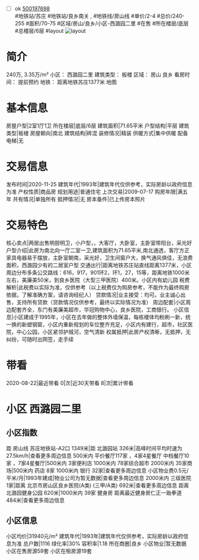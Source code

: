 - [ ] ok [500197698](https://bj.5i5j.com/ershoufang/500197698.html)  
 #地铁站/苏庄 #地铁站/良乡南关 ,  #地铁线/房山线
#单价/2-4 #总价/240-255 #面积/70-75   #区域/房山/良乡/小区-西潞园二里 #在售 #所在楼层/底层 #总楼层/6层 #layout 
![layout](http://image2.5i5j.com//group2/M00/9D/8E/CgqJNF1D7faAAOj2AAHM0C3oLD0464.jpg_P5.jpg) 
# 简介 
 240万,  3.35万/m² 
小区： 西潞园二里
建筑类型： 板楼
区域： 房山 良乡
看房时间： 提前预约
地铁： 距离地铁苏庄1377米 地图
# 基本信息 
 房屋户型|2室1厅1卫
所在楼层|底层/6层
建筑面积|71.65平米
户型结构|平层
建筑类型|板楼
房屋朝向|南北
建筑结构|砖混
装修情况|精装
供暖方式|集中供暖
配备电梯|无
# 交易信息 
 发布时间|2020-11-25
建筑年代|1993年|建筑年代仅供参考，实际房龄以政府信息为准
产权性质|商品房
规划用途|普通住宅
上次交易|2009-07-17
购房年限|满五年
共有情况|单独所有
抵押情况|无
房本备件|已上传房本照片
# 交易特色 
 核心卖点|两居出售明厨明卫，小户型，，大客厅，大卧室，主卧室带阳台，采光好
户型介绍|此房为南北向一厅二室一卫,建筑面积为71.65平米,南北通透，客厅方正家具电器易于摆放，主卧室朝南，采光好，卫生间窗户大，换气通风俱佳，无浪费面积，西潞园少有的二居室户型
交通出行|距离地铁苏庄站直线距离1377米，小区周边分布多条公交路线：616，917，901环2，环1，27，15等，距离地铁1000米左右，美廉美50米，到良乡医院（大型三甲医院）400米。小区内有幼儿园
税费解析|此税费以实际为准，仅供参考（以上税费仅为购房参考，不能作为最终购房依据，了解准确方案，请咨询经纪人）
贷款情况|业主接受：均可。业主诚心出售，支持所有贷款（贷款情况仅供参考，最终以实际情况为准）
周边配套|小区周边配套齐全，东门有美廉美超市，华冠购物中心，良乡医院，工商银行。
小区信息|小区建成于1995年，小区在去年做的整体外墙保温，每栋楼体均粉刷一新，统一换的新塑钢窗，小区内重新规划的车位整齐充足，小区内有建行，超市，社区医院，中心公园，小区紧邻护城河，空气清新
权属抵押|此房产权清晰，无抵押，无纠纷，可随时出网签，走手续
# 带看 
 2020-08-22|最近带看	 0|次|近30天带看	 8|次|累计带看
# 小区 西潞园二里
## 小区指数 
 距 房山线 苏庄地铁站-A2口 1349米|距 北潞园站 326米|高峰时间平均时速为27.5km/h|查看更多周边信息
500米内 平价餐厅117家 ，4家4星餐厅
中档餐厅10家 ，7家4星餐厅|500米内 3家便利店
1000米内 78家综合超市
2000米内 35家商场|500米内 药店 8家
1000米内 银行 32家|查看更多周边信息
小区物业费0.5元/平米/月|1993年建成|物业公司为暂无数据|查看更多周边信息
2000米内 三级医院 1家|距离 北京市房山区良乡医院(A类) (三甲/A类) 692米|查看更多周边信息
距离 北潞园健身公园 620米|1000米内 39家 健身房
距离最近健身房仁正一跆拳道 484米|查看更多周边信息
## 小区信息 
 小区均价|31940元/m²
建筑年代|1993年|建筑年代仅供参考，实际房龄以政府信息为准
总户数|1116
绿化率|30%
容积率|1.18
所在商圈|良乡
小区物业|暂无数据
小区在售房源59套
小区在租房源19套
